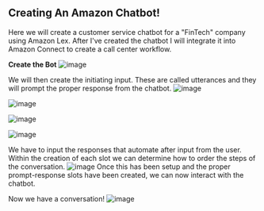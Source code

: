 ## Creating An Amazon Chatbot!

Here we will create a customer service chatbot for a "FinTech" company using Amazon Lex. After I've created the chatbot I will integrate it into Amazon Connect to create a call center workflow.

**Create the Bot**
![image](https://github.com/Nateil503/Nateil503.github.io/assets/114696114/82694d90-29f3-4d9e-be28-aadee74f8176)

We will then create the initiating input. These are called utterances and they will prompt the proper response from the chatbot.
![image](https://github.com/Nateil503/Nateil503.github.io/assets/114696114/17f177d7-e8ba-43b7-a227-957be60e91ed)

![image](https://github.com/Nateil503/Nateil503.github.io/assets/114696114/51274473-b8ad-4371-9325-e8699208f870)

![image](https://github.com/Nateil503/Nateil503.github.io/assets/114696114/5c1a4ab7-e7ed-4f79-9fa1-df2dac0e712a)

![image](https://github.com/Nateil503/Nateil503.github.io/assets/114696114/bd48460d-1532-46c1-98fb-d39823059337)

We have to input the responses that automate after input from the user. Within the creation of each slot we can determine how to order the steps of the conversation. 
![image](https://github.com/Nateil503/Nateil503.github.io/assets/114696114/c5473b89-f02a-4a32-a755-6f6fcb008475)
Once this has been setup and the proper prompt-response slots have been created, we can now interact with the chatbot.

Now we have a conversation!
![image](https://github.com/Nateil503/Nateil503.github.io/assets/114696114/544ae6a1-5f98-4d4b-8e7d-8f52c600cf2e)
